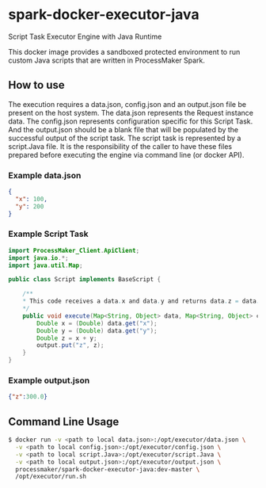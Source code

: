 # spark-docker-executor-java
Script Task Executor Engine with Java Runtime

This docker image provides a sandboxed protected environment to run custom Java scripts that are written in ProcessMaker Spark.

## How to use
The execution requires a data.json, config.json and an output.json file be present on the host system. The data.json represents the 
Request instance data.  The config.json represents configuration specific for this Script Task. And the output.json should be a blank 
file that will be populated by the successful output of the script task. The script task is represented by a script.Java file.
It is the responsibility of the caller to have these files prepared before executing the engine via command line (or docker API).


### Example data.json
```json
{
  "x": 100,
  "y": 200
}
```

### Example Script Task
```Java
import ProcessMaker_Client.ApiClient;
import java.io.*;
import java.util.Map;

public class Script implements BaseScript {

    /**
    * This code receives a data.x and data.y and returns data.z = data.x + data.y
    */
    public void execute(Map<String, Object> data, Map<String, Object> config, Map<String, Object> output, ApiClient api) {
        Double x = (Double) data.get("x");
        Double y = (Double) data.get("y");
        Double z = x + y;
        output.put("z", z);
    }
}
```

### Example output.json
```json
{"z":300.0}
```

## Command Line Usage
```bash
$ docker run -v <path to local data.json>:/opt/executor/data.json \
  -v <path to local config.json>:/opt/executor/config.json \
  -v <path to local script.Java>:/opt/executor/script.Java \
  -v <path to local output.json>:/opt/executor/output.json \
  processmaker/spark-docker-executor-java:dev-master \
  /opt/executor/run.sh
```
